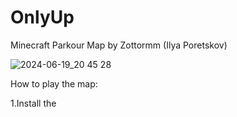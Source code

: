 # OnlyUp
 Minecraft Parkour Map by Zottormm (Ilya Poretskov)
 
![2024-06-19_20 45 28](https://github.com/Zottormm/OnlyUp/assets/173282302/bf84f580-b036-44f3-9614-82ce87d9fced)

How to play the map:

1.Install the 
